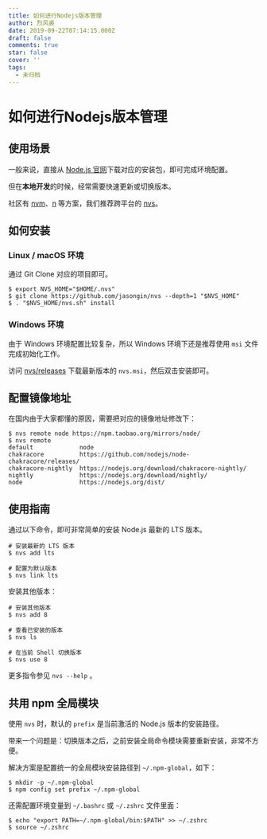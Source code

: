 ```yaml
---
title: 如何进行Nodejs版本管理
author: 烈风裘
date: 2019-09-22T07:14:15.000Z
draft: false
comments: true
star: false
cover: ''
tags: 
  - 未归档
---
```


# 如何进行Nodejs版本管理

##  使用场景

一般来说，直接从 [Node.js 官网](https://nodejs.org/)下载对应的安装包，即可完成环境配置。

但在**本地开发**的时候，经常需要快速更新或切换版本。

社区有 [nvm](https://github.com/creationix/nvm)、[n](https://github.com/tj/n) 等方案，我们推荐跨平台的 [nvs](https://github.com/jasongin/nvs)。

## 如何安装

###  Linux / macOS 环境

通过 Git Clone 对应的项目即可。

```
$ export NVS_HOME="$HOME/.nvs"
$ git clone https://github.com/jasongin/nvs --depth=1 "$NVS_HOME"
$ . "$NVS_HOME/nvs.sh" install
```

### Windows 环境

由于 Windows 环境配置比较复杂，所以 Windows 环境下还是推荐使用 `msi` 文件完成初始化工作。

访问 [nvs/releases](https://github.com/jasongin/nvs/releases) 下载最新版本的 `nvs.msi`，然后双击安装即可。

## 配置镜像地址

在国内由于大家都懂的原因，需要把对应的镜像地址修改下：

```
$ nvs remote node https://npm.taobao.org/mirrors/node/
$ nvs remote
default             node
chakracore          https://github.com/nodejs/node-chakracore/releases/
chakracore-nightly  https://nodejs.org/download/chakracore-nightly/
nightly             https://nodejs.org/download/nightly/
node                https://nodejs.org/dist/
```

## 使用指南

通过以下命令，即可非常简单的安装 Node.js 最新的 LTS 版本。

```
# 安装最新的 LTS 版本
$ nvs add lts

# 配置为默认版本
$ nvs link lts
```

安装其他版本：

```
# 安装其他版本
$ nvs add 8

# 查看已安装的版本
$ nvs ls

# 在当前 Shell 切换版本
$ nvs use 8
```

更多指令参见 `nvs --help` 。

## 共用 npm 全局模块

使用 `nvs` 时，默认的 `prefix` 是当前激活的 Node.js 版本的安装路径。

带来一个问题是：切换版本之后，之前安装全局命令模块需要重新安装，非常不方便。

解决方案是配置统一的全局模块安装路径到 `~/.npm-global`，如下：

```
$ mkdir -p ~/.npm-global
$ npm config set prefix ~/.npm-global
```

还需配置环境变量到 `~/.bashrc` 或 `~/.zshrc` 文件里面：

```
$ echo "export PATH=~/.npm-global/bin:$PATH" >> ~/.zshrc
$ source ~/.zshrc
```